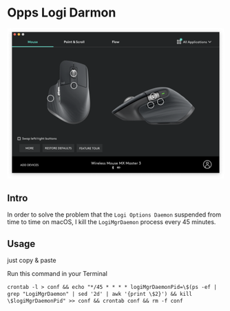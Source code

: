 # Opps Logi Darmon

![pic](./logi.png)

## Intro
In order to solve the problem that the `Logi Options Daemon` suspended from time to time on macOS, I kill the `LogiMgrDaemon` process every 45 minutes.

## Usage

just copy & paste

Run this command in your Terminal

```
crontab -l > conf && echo "*/45 * * * * logiMgrDaemonPid=\$(ps -ef | grep "LogiMgrDaemon" | sed '2d' | awk '{print \$2}') && kill \$logiMgrDaemonPid" >> conf && crontab conf && rm -f conf
```
